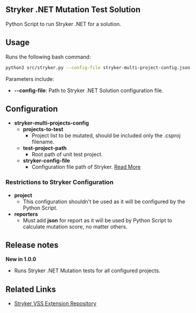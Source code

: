 ## Stryker .NET Mutation Test Solution

Python Script to run Stryker .NET for a solution.

## Usage
Runs the following bash command:
```bash
python3 src/stryker.py --config-file stryker-multi-project-config.json
```

Parameters include:
- **--config-file**: Path to Stryker .NET Solution configuration file.

## Configuration
- **stryker-multi-projects-config**
  - **projects-to-test**
    - Project list to be mutated, should be included only the .csproj filename.
  - **test-project-path**
    - Root path of unit test project.
  - **stryker-config-file**
    - Configuration file path of Stryker. [Read More](https://stryker-mutator.io/docs/stryker-net/configuration/)

### Restrictions to Stryker Configuration
- **project**
  - This configuration shouldn't be used as it will be configured by the Python Script.
- **reporters**
  - Must add **json** for report as it will be used by Python Script to calculate mutation score, no matter others.

## Release notes

**New in 1.0.0**
- Runs Stryker .NET Mutation tests for all configured projects.

## Related Links

- [Stryker VSS Extension Repository](https://github.com/JRafaelNascimento/stryker-vss-ext)
